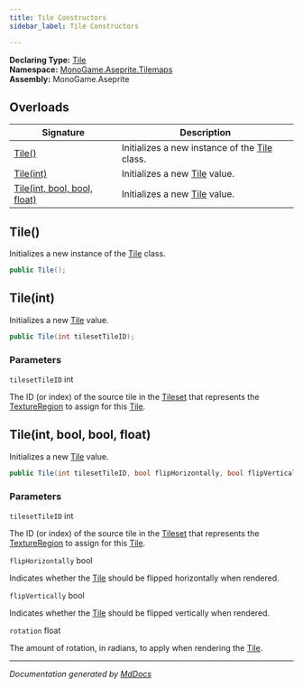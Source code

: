 ```yaml
---
title: Tile Constructors
sidebar_label: Tile Constructors

---
```


**Declaring Type:** [Tile](../)  
**Namespace:** [MonoGame.Aseprite.Tilemaps](../../)  
**Assembly:** MonoGame.Aseprite

## Overloads

| Signature                                                | Description                                                  |
| -------------------------------------------------------- | ------------------------------------------------------------ |
| [Tile()](#tile)                                          | Initializes a new instance of the [Tile](../) class. |
| [Tile(int)](#tileint)                                    | Initializes a new [Tile](../) value.                 |
| [Tile(int, bool, bool, float)](#tileint-bool-bool-float) | Initializes a new [Tile](../) value.                 |

## Tile()

Initializes a new instance of the [Tile](../) class.

```csharp
public Tile();
```

## Tile(int)

Initializes a new [Tile](../) value.

```csharp
public Tile(int tilesetTileID);
```

### Parameters

`tilesetTileID`  int

The ID (or index) of the source tile in the [Tileset](../../Tileset/) that represents the [TextureRegion](../../../TextureRegion/) to assign for this [Tile](../).

## Tile(int, bool, bool, float)

Initializes a new [Tile](../) value.

```csharp
public Tile(int tilesetTileID, bool flipHorizontally, bool flipVertically, float rotation);
```

### Parameters

`tilesetTileID`  int

The ID (or index) of the source tile in the [Tileset](../../Tileset/) that represents the [TextureRegion](../../../TextureRegion/) to assign for this [Tile](../).

`flipHorizontally`  bool

Indicates whether the [Tile](../) should be flipped horizontally when rendered.

`flipVertically`  bool

Indicates whether the [Tile](../) should be flipped vertically when rendered.

`rotation`  float

The amount of rotation, in radians, to apply when rendering the [Tile](../).

___

*Documentation generated by [MdDocs](https://github.com/ap0llo/mddocs)*
